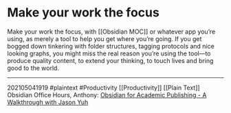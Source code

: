 # Make your work the focus
Make your work the focus, with [[Obsidian MOC]] or whatever app you’re using, as merely a tool to help you get where you’re going. If you get bogged down tinkering with folder structures, tagging protocols and nice looking graphs, you might miss the real reason you’re using the tool—to produce quality content, to extend your thinking, to touch lives and bring good to the world.

---
202105041919
#plaintext #Productivity 
[[Productivity]] [[Plain Text]]
Obsidian Office Hours, Anthony: [Obsidian for Academic Publishing - A Walkthrough with Jason Yuh](https://www.youtube.com/watch?v=P3Hlo1DMdQQ)
